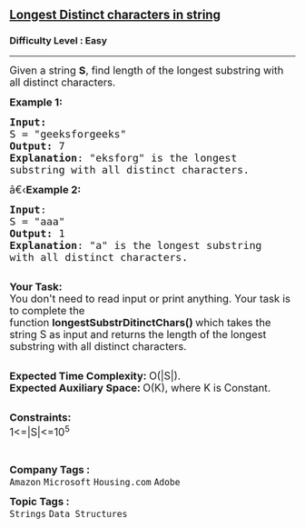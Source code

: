 <h2><a href="https://practice.geeksforgeeks.org/problems/longest-distinct-characters-in-string5848/1?page=1&difficulty[]=-2&difficulty[]=-1&difficulty[]=0&status[]=unsolved&category[]=Arrays&category[]=Strings&curated[]=1&sortBy=submissions">Longest Distinct characters in string</a></h2><h3>Difficulty Level : Easy</h3><hr><div class="problems_problem_content__Xm_eO"><p><span style="font-size:18px">Given a string <strong>S</strong>, find length of the longest substring with all distinct characters.&nbsp;</span></p>

<p><span style="font-size:18px"><strong>Example 1:</strong></span></p>

<pre><span style="font-size:18px"><strong>Input:</strong>
S = "geeksforgeeks"
<strong>Output:</strong> 7
<strong>Explanation</strong>: "eksforg" is the longest 
substring with all distinct characters.</span>
</pre>

<p><span style="font-size:18px">â€‹<strong>Example 2:</strong></span></p>

<pre><span style="font-size:18px"><strong>Input</strong>: 
S = "aaa"
<strong>Output:</strong> 1
<strong>Explanation</strong>: "a" is the longest substring 
with all distinct characters.
</span></pre>

<p><br>
<span style="font-size:18px"><strong>Your Task:</strong><br>
You don't need to read input or print anything. Your task is to complete the function&nbsp;<strong>longestSubstrDitinctChars()&nbsp;</strong>which takes the string S&nbsp;as input and returns the length of the longest substring with all distinct characters.</span></p>

<p><br>
<span style="font-size:18px"><strong>Expected Time Complexity:&nbsp;</strong>O(|S|).<br>
<strong>Expected Auxiliary Space:&nbsp;</strong>O(K), where K is Constant.</span></p>

<p><br>
<span style="font-size:18px"><strong>Constraints:</strong><br>
1&lt;=|S|&lt;=10<sup>5</sup></span></p>

<p>&nbsp;</p>
</div><p><span style=font-size:18px><strong>Company Tags : </strong><br><code>Amazon</code>&nbsp;<code>Microsoft</code>&nbsp;<code>Housing.com</code>&nbsp;<code>Adobe</code>&nbsp;<br><p><span style=font-size:18px><strong>Topic Tags : </strong><br><code>Strings</code>&nbsp;<code>Data Structures</code>&nbsp;